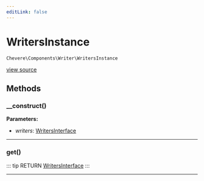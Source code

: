 ```yaml
---
editLink: false
---
```


# WritersInstance

`Chevere\Components\Writer\WritersInstance`

[view source](https://github.com/chevere/chevere/blob/master/src/Chevere/Components/Writer/WritersInstance.php)

## Methods

### __construct()

**Parameters:**

- *writers*: [WritersInterface](../../Interfaces/Writer/WritersInterface.md)

---

### get()

::: tip RETURN
[WritersInterface](../../Interfaces/Writer/WritersInterface.md)
:::

---
